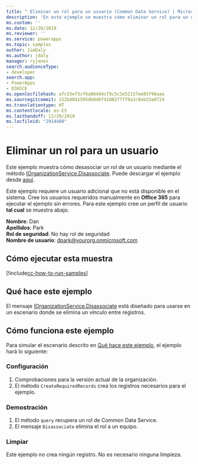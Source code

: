 ```yaml
---
title: " Eliminar un rol para un usuario (Common Data Service) | Microsoft Docs"
description: 'En este ejemplo se muestra cómo eliminar un rol para un usuario '
ms.custom: ''
ms.date: 12/20/2019
ms.reviewer: ''
ms.service: powerapps
ms.topic: samples
author: JimDaly
ms.author: jdaly
manager: ryjones
search.audienceType:
- developer
search.app:
- PowerApps
- D365CE
ms.openlocfilehash: afc53ef3cf6a06d44cf9c5c3e52157ee85f96aae
ms.sourcegitcommit: 212bd841595db0d6f41002f7ff9a1c8eb33a0724
ms.translationtype: HT
ms.contentlocale: es-ES
ms.lasthandoff: 12/20/2019
ms.locfileid: "2914480"
---
```

# <a name="remove-a-role-for-a-user"></a>Eliminar un rol para un usuario

Este ejemplo muestra cómo desasociar un rol de un usuario mediante el método [IOrganizationService.Disassociate](https://docs.microsoft.com/dotnet/api/microsoft.xrm.sdk.iorganizationservice.disassociate?view=dynamics-general-ce-9). Puede descargar el ejemplo desde [aquí](https://github.com/microsoft/PowerApps-Samples/tree/master/cds/orgsvc/C%23/RemoveRoleFromUser).

Este ejemplo requiere un usuario adicional que no está disponible en el sistema. Cree los usuarios requeridos manualmente en **Office 365** para ejecutar el ejemplo sin errores. Para este ejemplo cree un perfil de usuario **tal cual** se muestra abajo. 

**Nombre**: Dan<br/>
**Apellidos**: Park<br/>
**Rol de seguridad**: No hay rol de seguridad<br/>
**Nombre de usuario**: dpark@yourorg.onmicrosoft.com<br/>

## <a name="how-to-run-this-sample"></a>Cómo ejecutar esta muestra

[!include[cc-how-to-run-samples](../../includes/cc-how-to-run-samples.md)]

## <a name="what-this-sample-does"></a>Qué hace este ejemplo

El mensaje [IOrganizationService.Disassociate](https://docs.microsoft.com/dotnet/api/microsoft.xrm.sdk.iorganizationservice.disassociate?view=dynamics-general-ce-9) está diseñado para usarse en un escenario donde se elimina un vínculo entre registros.

## <a name="how-this-sample-works"></a>Cómo funciona este ejemplo

Para simular el escenario descrito en [Qué hace este ejemplo](#what-this-sample-does), el ejemplo hará lo siguiente:

### <a name="setup"></a>Configuración

1. Comprobaciones para la versión actual de la organización.
2. El método `CreateRequiredRecords` crea los registros necesarios para el ejemplo.

### <a name="demonstrate"></a>Demostración

1. El método `query` recupera un rol de Common Data Service.
2. El mensaje `Disassociate` elimina el rol a un equipo.

### <a name="clean-up"></a>Limpiar

Este ejemplo no crea ningún registro. No es necesario ninguna limpieza.
